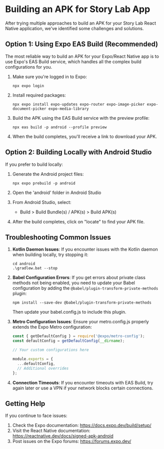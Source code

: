 # Building an APK for Story Lab App

After trying multiple approaches to build an APK for your Story Lab React Native application, we've identified some challenges and solutions.

## Option 1: Using Expo EAS Build (Recommended)

The most reliable way to build an APK for your Expo/React Native app is to use Expo's EAS Build service, which handles all the complex build configurations for you.

1. Make sure you're logged in to Expo:
   ```
   npx expo login
   ```

2. Install required packages:
   ```
   npx expo install expo-updates expo-router expo-image-picker expo-document-picker expo-media-library
   ```

3. Build the APK using the EAS Build service with the preview profile:
   ```
   npx eas build -p android --profile preview
   ```

4. When the build completes, you'll receive a link to download your APK.

## Option 2: Building Locally with Android Studio

If you prefer to build locally:

1. Generate the Android project files:
   ```
   npx expo prebuild -p android
   ```

2. Open the 'android' folder in Android Studio

3. From Android Studio, select:
   - Build > Build Bundle(s) / APK(s) > Build APK(s)

4. After the build completes, click on "locate" to find your APK file.

## Troubleshooting Common Issues

1. **Kotlin Daemon Issues**: If you encounter issues with the Kotlin daemon when building locally, try stopping it:
   ```
   cd android
   .\gradlew.bat --stop
   ```

2. **Babel Configuration Errors**: If you get errors about private class methods not being enabled, you need to update your Babel configuration by adding the `@babel/plugin-transform-private-methods` plugin:
   ```
   npm install --save-dev @babel/plugin-transform-private-methods
   ```
   
   Then update your babel.config.js to include this plugin.

3. **Metro Configuration Issues**: Ensure your metro.config.js properly extends the Expo Metro configuration:
   ```javascript
   const { getDefaultConfig } = require('@expo/metro-config');
   const defaultConfig = getDefaultConfig(__dirname);
   
   // Your custom configurations here
   
   module.exports = {
     ...defaultConfig,
     // Additional overrides
   };
   ```

4. **Connection Timeouts**: If you encounter timeouts with EAS Build, try again later or use a VPN if your network blocks certain connections.

## Getting Help

If you continue to face issues:

1. Check the Expo documentation: https://docs.expo.dev/build/setup/
2. Visit the React Native documentation: https://reactnative.dev/docs/signed-apk-android
3. Post issues on the Expo forums: https://forums.expo.dev/ 